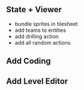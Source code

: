 State + Viewer
--------------

- bundle sprites in tilesheet
- add teams to entities
- add drilling action
- add all random actions


Add Coding
----------

Add Level Editor
----------------
